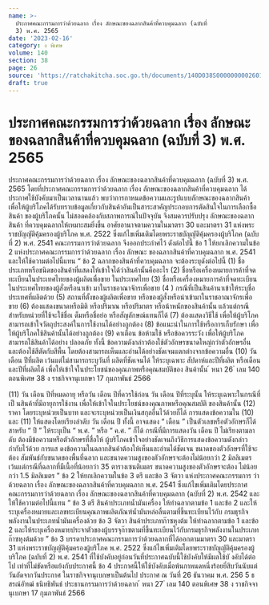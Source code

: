 ```yaml
---
name: >-
  ประกาศคณะกรรมการว่าด้วยฉลาก เรื่อง ลักษณะของฉลากสินค้าที่ควบคุมฉลาก (ฉบับที่
  3) พ.ศ. 2565
date: '2023-02-16'
category: ง พิเศษ
volume: 140
section: 38
page: 26
source: 'https://ratchakitcha.soc.go.th/documents/140D038S0000000002601.pdf'
draft: true
---
```


# ประกาศคณะกรรมการว่าด้วยฉลาก เรื่อง ลักษณะของฉลากสินค้าที่ควบคุมฉลาก (ฉบับที่ 3) พ.ศ. 2565

ประกาศคณะกรรมการว่าด้วยฉลาก เรื่อง ลักษณะของฉลากสินค้าที่ควบคุมฉลาก (ฉบับที่ 3) พ.ศ. 2565 โดยที่ประกาศคณะกรรมการว่าด้วยฉลาก เรื่อง ลักษณะของฉลากสินค้าที่ควบคุมฉลาก ได้ประกาศใช้บังคับมาเป็นเวลานานแล้ว พบว่าการกาหนดข้อความและรูปแบบลักษณะของฉลากสินค้า เพื่อให้ผู้บริโภคได้รับทราบข้อมูลเกี่ยวกับสินค้าอันเป็นสาระสาคัญประกอบการตัดสินใจในการเลือกซื้อสินค้า ของผู้บริโภคนั้น ไม่สอดคล้องกับสภาพการณ์ในปัจจุบัน จึงสมควรปรับปรุง ลักษณะของฉลากสินค้า ที่ควบคุมฉลากให้เหมาะสมยิ่งขึ้น อาศัยอานาจตามความในมาตรา 30 และมาตรา 31 แห่งพระราชบัญญัติคุ้มครองผู้บริโภค พ.ศ. 2522 ซึ่งแก้ไขเพิ่มเติมโดยพระราชบัญญัติคุ้มครองผู้บริโภค (ฉบับที่ 2) พ.ศ. 2541 คณะกรรมการว่าด้วยฉลาก จึงออกประกำศไว้ ดังต่อไปนี้ ข้อ 1 ให้ยกเลิกความในข้อ 2 แห่งประกาศคณะกรรมการว่าด้วยฉลาก เรื่อง ลักษณะ ของฉลากสินค้าที่ควบคุมฉลาก พ.ศ. 2541 และให้ใช้ความต่อไปนี้แทน “ ข้อ 2 ฉลากของสินค้าที่ควบคุมฉลาก จะต้องระบุดังต่อไปนี้ (1) ชื่อประเภทหรือชนิดของสินค้าที่แสดงให้เข้าใจได้ว่าสินค้านั้นคืออะไร (2) ชื่อหรือเครื่องหมายการค้าที่จดทะเบียนในประเทศไทยของผู้ผลิตเพื่อขาย ในประเทศไทย (3) ชื่อหรือเครื่องหมายการค้าที่จดทะเบียนในประเทศไทยของผู้สั่งหรือนาเข้า มาในราชอาณาจักรเพื่อขาย (4 ) กรณีที่เป็นสินค้านาเข้าให้ระบุชื่อประเทศที่ผลิตด้วย (5) สถานที่ตั้งของผู้ผลิตเพื่อขาย หรือของผู้สั่งหรือนำเข้ามาในราชอาณาจักรเพื่อขาย (6) ต้องแสดงขนาดหรือมิติ หรือปริมาณ หรือปริมาตร หรือน้าหนักของสินค้านั้น แล้วแต่กรณี สำหรับหน่วยที่ใช้จะใช้ชื่อเ ต็มหรือชื่อย่อ หรือสัญลักษณ์แทนก็ได้ (7) ต้องแสดงวิธีใช้ เพื่อให้ผู้บริโภคสามารถเข้าใจวัตถุประสงค์ในการใช้งานได้อย่างถูกต้อง (8) ข้อแนะนำในการใช้หรือการเก็บรักษา เพื่อให้ผู้บริโภคใช้สินค้านั้นได้อย่างถูกต้อง (9) คาเตือน ข้อห้ามใช้ หรือข้อควรระวัง เพื่อให้ผู้บริโภคสามารถใช้สินค้าได้อย่าง ปลอดภัย ทั้งนี้ ข้อความดังกล่าวต้องใช้ตัวอักษรขนาดใหญ่กว่าตัวอักษรอื่น และต้องใช้สีตัดกับสีพื้น โดยต้องสามารถเห็นและอ่านได้อย่างชัดเจนแตกต่างจากข้อความอื่น (10) วัน เดือน ปีที่ผลิต เว้นแต่ไม่สามารถระบุวันที่ ผลิตที่ชัดเจนได้ ให้ระบุเฉพาะ สัปดาห์และปีที่ผลิต หรือเดือนและปีที่ผลิตได้ เพื่อให้เข้าใจในประโยชน์ของคุณภาพหรือคุณสมบัติของ สินค้านั้น ้ หนา 26 ่ เลม 140 ตอนพิเศษ 38 ง ราชกิจจานุเบกษา 17 กุมภาพันธ์ 2566

(11) วัน เดือน ปีที่หมดอายุ หรือวัน เดือน ปีที่ควรใช้ก่อน วัน เดือน ปีที่ระบุนั้น ให้ระบุเฉพาะในกรณีที่เป็ นสินค้าที่มีอายุการใช้งาน เพื่อให้เข้าใจในประโยชน์ของคุณภาพหรือคุณสมบัติ ของสินค้านั้น (12) ราคา โดยระบุหน่วยเป็นบาท และจะระบุหน่วยเป็นเงินสกุลอื่นไว้ด้วยก็ได้ การแสดงข้อความใน (10) และ (11) ให้แสดงโดยเรียงลำดับ วัน เดือน ปี ทั้งนี้ อาจแสดง “ เดือน ” เป็นตัวเลขหรือตัวอักษรก็ได้ สาหรับ “ ปี ” ให้ระบุเป็น “ พ.ศ. ” หรือ “ ค.ศ. ” ก็ได้ กรณีที่มีการแสดงวัน เดือน ปี ไม่เรียงตามลาดับ ต้องมีข้อความหรือตัวอักษรที่สื่อให้ ผู้บริโภคเข้าใจอย่างชัดเจนถึงวิธีการแสดงข้อความดังกล่าว กำกับไว้ด้วย การแส ดงข้อความในฉลากสินค้าต้องให้เห็นและอ่านได้ชัดเจน ขนาดของตัวอักษรที่ใช้จะต้อง สัมพันธ์กับขนาดของพื้นที่ฉลาก และขนาดความสูงของตัวอักษรจะต้องไม่น้อยกว่า 2 มิลลิเมตร เว้นแต่กรณีที่ฉลากที่มีเนื้อที่น้อยกว่า 35 ตารางเซนติเมตร ขนาดความสูงของตัวอักษรจะต้อง ไม่น้อยกว่า 1.5 มิลลิเมตร ” ข้อ 2 ให้ยกเลิกความในข้อ 3 ตรี และข้อ 3 จัตวา แห่งประกาศคณะกรรมการ ว่าด้วยฉลาก เรื่อง ลักษณะของฉลากสินค้าที่ควบคุมฉลาก พ.ศ. 2541 ซึ่งแก้ไขเพิ่มเติมโดยประกาศ คณะกรรมการว่าด้วยฉลาก เรื่อง ลักษณะของฉลากสินค้าที่ควบคุมฉลาก (ฉบับที่ 2) พ.ศ. 2542 และให้ใช้ความต่อไปนี้แทน “ ข้อ 3 ตรี สินค้าประเภทน้ำมันเครื่อง ให้ทำฉลากตามข้อ 1 และข้อ 2 และให้ระบุเครื่องหมายและเลขทะเบียนคุณภาพผลิตภัณฑ์น้ำมันหล่อลื่นตามที่ขึ้นทะเบียนไว้กับ กรมธุรกิจพลังงานในประเภทน้ำมันเครื่องด้วย ข้อ 3 จัตวา สินค้าประเภทก๊าซหุงต้ม ให้ทำฉลากตามข้อ 1 และข้อ 2 และให้ระบุเครื่องหมายประจาตัวของผู้บรรจุก๊าซตามที่ขึ้นทะเบียนไว้กับกรมธุรกิจพลังงานในประเภท ก๊าซหุงต้มด้วย ” ข้อ 3 บรรดาประกาศคณะกรรมการว่าด้วยฉลากที่ได้ออกตามมาตรา 30 และมาตรา 31 แห่งพระราชบัญญัติคุ้มครองผู้บริโภค พ.ศ. 2522 ซึ่งแก้ไขเพิ่มเติมโดยพระราชบัญญัติคุ้มครองผู้บริโภค (ฉบับที่ 2) พ.ศ. 2541 ที่ใช้บังคับอยู่ก่อนวันที่ประกาศฉบับนี้ใช้บังคับให้มีผลใช้บั งคับได้ต่อไป เท่าที่ไม่ขัดหรือแย้งกับประกาศนี้ ข้อ 4 ประกาศนี้ให้ใช้บังคับเมื่อพ้นกาหนดหนึ่งร้อยยี่สิบวันนับแต่วันถัดจากวันประกาศ ในราชกิจจานุเบกษาเป็นต้นไป ประกาศ ณ วันที่ 26 ธันวาคม พ.ศ. 256 5 ธสรณ์อัฑฒ์ ธนิทธิพันธ์ ประธานกรรมการว่าด้วยฉลาก ้ หนา 27 ่ เลม 140 ตอนพิเศษ 38 ง ราชกิจจานุเบกษา 17 กุมภาพันธ์ 2566
